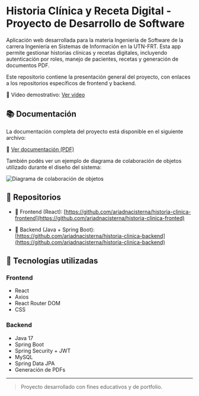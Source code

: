 # Historia Clínica y Receta Digital - Proyecto de Desarrollo de Software

Aplicación web desarrollada para la materia Ingeniería de Software de la carrera Ingeniería en Sistemas de Información en la UTN-FRT. Esta app permite gestionar historias clínicas y recetas digitales, incluyendo autenticación por roles, manejo de pacientes, recetas y generación de documentos PDF.

Este repositorio contiene la presentación general del proyecto, con enlaces a los repositorios específicos de frontend y backend.

🎥 Vídeo demostrativo: [Ver vídeo](https://youtu.be/9ORTalEEDr0)

## 📚 Documentación

La documentación completa del proyecto está disponible en el siguiente archivo:

📄 [Ver documentación (PDF)](https://github.com/ariadnacisterna/historia-clinica-y-receta-digital-fullstack/blob/main/documento.pdf)

También podés ver un ejemplo de diagrama de colaboración de objetos utilizado durante el diseño del sistema:

![Diagrama de colaboración de objetos](https://github.com/ariadnacisterna/historia-clinica-y-receta-digital-fullstack/blob/main/Diagrama%20de%20colaboraci%C3%B3n%20de%20objetos.jpg)

## 🔗 Repositorios

- 🚀 Frontend (React):
  [https://github.com/ariadnacisterna/historia-clinica-frontend](https://github.com/ariadnacisterna/historia-clinica-fronted)

- 🔧 Backend (Java + Spring Boot):
  [https://github.com/ariadnacisterna/historia-clinica-backend](https://github.com/ariadnacisterna/historia-clinica-backend)

## 🧰 Tecnologías utilizadas

### Frontend
- React
- Axios
- React Router DOM
- CSS

### Backend
- Java 17
- Spring Boot
- Spring Security + JWT
- MySQL
- Spring Data JPA
- Generación de PDFs

---

> Proyecto desarrollado con fines educativos y de portfolio.
